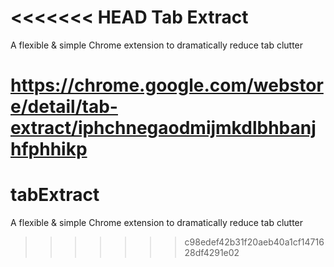 <<<<<<< HEAD
Tab Extract
==========

A flexible &amp; simple Chrome extension to dramatically reduce tab clutter

https://chrome.google.com/webstore/detail/tab-extract/iphchnegaodmijmkdlbhbanjhfphhikp
=======
tabExtract
==========

A flexible &amp; simple Chrome extension to dramatically reduce tab clutter
>>>>>>> c98edef42b31f20aeb40a1cf1471628df4291e02

